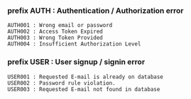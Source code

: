 ### prefix AUTH : Authentication / Authorization error

```
AUTH001 : Wrong email or password
AUTH002 : Access Token Expired
AUTH003 : Wrong Token Provided
AUTH004 : Insufficient Authorization Level
```

### prefix USER : User signup / signin error

```
USER001 : Requested E-mail is already on database
USER002 : Password rule violation.
USER003 : Requested E-mail not found in database
```

